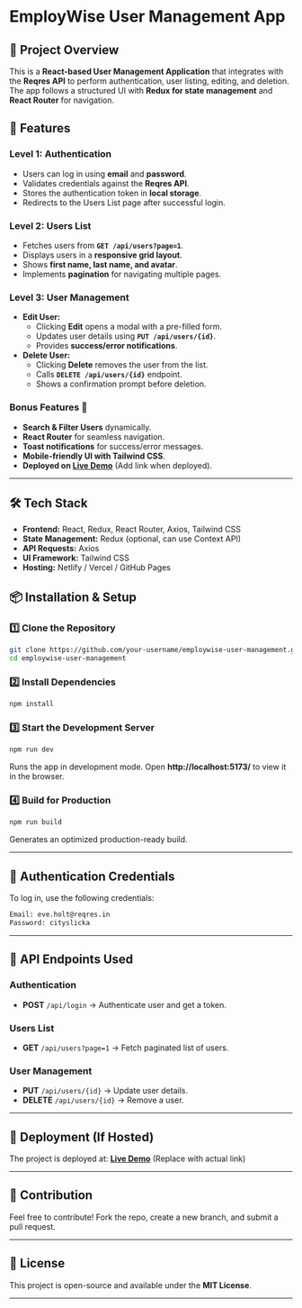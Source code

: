 # EmployWise User Management App

## 🚀 Project Overview

This is a **React-based User Management Application** that integrates with the **Reqres API** to perform authentication, user listing, editing, and deletion. The app follows a structured UI with **Redux for state management** and **React Router** for navigation.

## 🌟 Features

### Level 1: Authentication

- Users can log in using **email** and **password**.
- Validates credentials against the **Reqres API**.
- Stores the authentication token in **local storage**.
- Redirects to the Users List page after successful login.

### Level 2: Users List

- Fetches users from **`GET /api/users?page=1`**.
- Displays users in a **responsive grid layout**.
- Shows **first name, last name, and avatar**.
- Implements **pagination** for navigating multiple pages.

### Level 3: User Management

- **Edit User:**
  - Clicking **Edit** opens a modal with a pre-filled form.
  - Updates user details using **`PUT /api/users/{id}`**.
  - Provides **success/error notifications**.
- **Delete User:**
  - Clicking **Delete** removes the user from the list.
  - Calls **`DELETE /api/users/{id}`** endpoint.
  - Shows a confirmation prompt before deletion.

### Bonus Features 🎯

- **Search & Filter Users** dynamically.
- **React Router** for seamless navigation.
- **Toast notifications** for success/error messages.
- **Mobile-friendly UI with Tailwind CSS**.
- **Deployed on [Live Demo](#)** (Add link when deployed).

---

## 🛠️ Tech Stack

- **Frontend:** React, Redux, React Router, Axios, Tailwind CSS
- **State Management:** Redux (optional, can use Context API)
- **API Requests:** Axios
- **UI Framework:** Tailwind CSS
- **Hosting:** Netlify / Vercel / GitHub Pages

## 📦 Installation & Setup

### 1️⃣ Clone the Repository

```sh
git clone https://github.com/your-username/employwise-user-management.git
cd employwise-user-management
```

### 2️⃣ Install Dependencies

```sh
npm install
```

### 3️⃣ Start the Development Server

```sh
npm run dev
```

Runs the app in development mode. Open **http://localhost:5173/** to view it in the browser.

### 4️⃣ Build for Production

```sh
npm run build
```

Generates an optimized production-ready build.

---

## 🔑 Authentication Credentials

To log in, use the following credentials:

```sh
Email: eve.holt@reqres.in
Password: cityslicka
```

---

## 📜 API Endpoints Used

### Authentication

- **POST** `/api/login` → Authenticate user and get a token.

### Users List

- **GET** `/api/users?page=1` → Fetch paginated list of users.

### User Management

- **PUT** `/api/users/{id}` → Update user details.
- **DELETE** `/api/users/{id}` → Remove a user.

---

## 🚀 Deployment (If Hosted)

The project is deployed at: **[Live Demo](#)** (Replace with actual link)

---

## 🤝 Contribution

Feel free to contribute! Fork the repo, create a new branch, and submit a pull request.

---

## 📝 License

This project is open-source and available under the **MIT License**.

---
